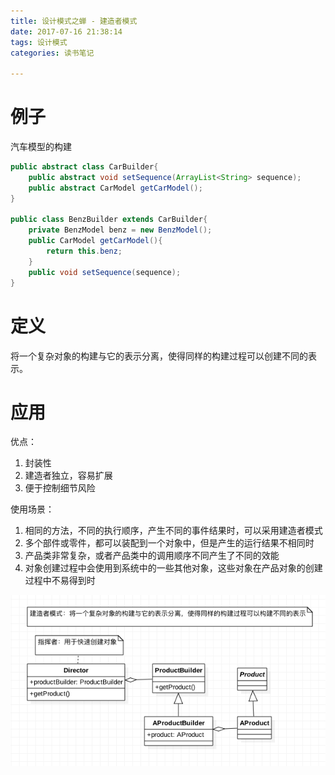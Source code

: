 ```yaml
---
title: 设计模式之蝉 - 建造者模式
date: 2017-07-16 21:38:14
tags: 设计模式
categories: 读书笔记

---
```


# 例子

汽车模型的构建


```java
public abstract class CarBuilder{
    public abstract void setSequence(ArrayList<String> sequence);
    public abstract CarModel getCarModel();
}

public class BenzBuilder extends CarBuilder{
    private BenzModel benz = new BenzModel();
    public CarModel getCarModel(){
        return this.benz;
    }
    public void setSequence(sequence);
}
```

<!--more-->

# 定义

将一个复杂对象的构建与它的表示分离，使得同样的构建过程可以创建不同的表示。

# 应用

优点：

1. 封装性
2. 建造者独立，容易扩展
3. 便于控制细节风险

使用场景：

1. 相同的方法，不同的执行顺序，产生不同的事件结果时，可以采用建造者模式
2. 多个部件或零件，都可以装配到一个对象中，但是产生的运行结果不相同时
3. 产品类非常复杂，或者产品类中的调用顺序不同产生了不同的效能
4. 对象创建过程中会使用到系统中的一些其他对象，这些对象在产品对象的创建过程中不易得到时


![builder](https://raw.githubusercontent.com/fangmd/markdownphoto/master/src/design-uml/design_uml_builder.png)
